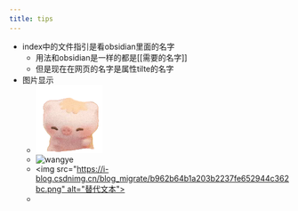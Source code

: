 ```yaml
---
title: tips
---
```




- index中的文件指引是看obsidian里面的名字
	- 用法和obsidian是一样的都是[[需要的名字]]
	- 但是现在在网页的名字是属性tilte的名字
- 图片显示
	- ![本地图片](zhu.png "相对路径")
	- ![wangye](https://i-blog.csdnimg.cn/blog_migrate/b962b64b1a203b2237fe652944c362bc.png)
	- <img src="https://i-blog.csdnimg.cn/blog_migrate/b962b64b1a203b2237fe652944c362bc.png" alt="替代文本">
	- 